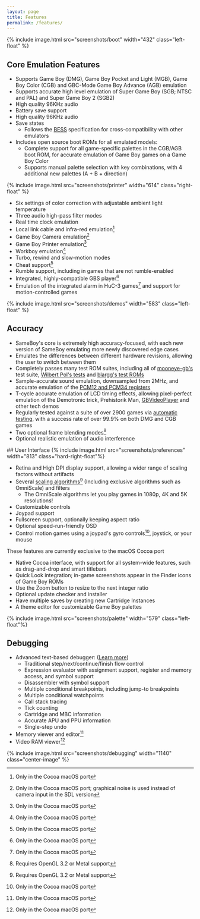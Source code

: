 ```yaml
---
layout: page
title: Features
permalink: /features/
---
```


{% include image.html src="screenshots/boot" width="432" class="left-float" %}

## Core Emulation Features

 * Supports Game Boy (DMG), Game Boy Pocket and Light (MGB), Game Boy Color (CGB) and GBC-Mode Game Boy Advance (AGB) emulation
 * Supports accurate high level emulation of Super Game Boy (SGB; NTSC and PAL) and Super Game Boy 2 (SGB2)
 * High quality 96KHz audio
 * Battery save support
 * High quality 96KHz audio
 * Save states
   * Follows the [BESS](https://github.com/LIJI32/SameBoy/blob/master/BESS.md) specification for cross-compatibility with other emulators
 * Includes open source boot ROMs for all emulated models:
   * Complete support for all game-specific palettes in the CGB/AGB boot ROM, for accurate emulation of Game Boy games on a Game Boy Color
   * Supports manual palette selection with key combinations, with 4 additional new palettes (A + B + direction)
   
{% include image.html src="screenshots/printer" width="614" class="right-float" %}

 * Six settings of color correction with adjustable ambient light temperature
 * Three audio high-pass filter modes
 * Real time clock emulation
 * Local link cable and infra-red emulation[^2]
 * Game Boy Camera emulation[^1]
 * Game Boy Printer emulation[^2]
 * Workboy emulation[^2]
 * Turbo, rewind and slow-motion modes
 * Cheat support[^2]
 * Rumble support, including in games that are not rumble-enabled
 * Integrated, highly-compatible GBS player[^2]
 * Emulation of the integrated alarm in HuC-3 games[^2] and support for motion-controlled games
 
 <div class="clearfix"></div>
 {% include image.html src="screenshots/demos" width="583" class="left-float" %}
 
## <a name="accuracy">Accuracy</a>

 * SameBoy's core is extremely high accuracy-focused, with each new version of SameBoy emulating more newly discovered edge cases
 * Emulates the differences between different hardware revisions, allowing the user to switch between them
 * Completely passes many test ROM suites, including all of [mooneye-gb's](https://github.com/Gekkio/mooneye-test-suite/) test suite, [Wilbert Pol's tests](https://github.com/wilbertpol/mooneye-gb/tree/master/tests/acceptance) and [blargg's test ROMs](http://gbdev.gg8.se/wiki/articles/Test_ROMs#Blargg.27s_tests)
 * Sample-accurate sound emulation, downsampled from 2MHz, and accurate emulation of the [PCM12 and PCM34 registers](https://github.com/LIJI32/GBVisualizer)
 * T-cycle accurate emulation of LCD timing effects, allowing pixel-perfect emulation of the Demotronic trick, Prehistorik Man, [GBVideoPlayer](https://github.com/LIJI32/GBVideoPlayer) and other tech demos
 * Regularly tested against a suite of over 2900 games via [automatic testing](/automation/), with a success rate of over 99.9% on both DMG and CGB games
 * Two optional frame blending modes[^3]
 * Optional realistic emulation of audio interference
 
  
<div class="clearfix"></div>
## User Interface
{% include image.html src="screenshots/preferences" width="813" class="hard-right-float"%}

 * Retina and High DPI display support, allowing a wider range of scaling factors without artifacts
 * Several [scaling algorithms](/scaling/)[^3] (Including exclusive algorithms such as OmniScale) and filters
   * The OmniScale algorithms let you play games in 1080p, 4K and 5K resolutions!
 * Customizable controls
 * Joypad support
 * Fullscreen support, optionally keeping aspect ratio
 * Optional speed-run-friendly OSD
 * Control motion games using a joypad's gyro controls[^2], joystick, or your mouse

These features are currently exclusive to the macOS Cocoa port

 * Native Cocoa interface, with support for all system-wide features, such as drag-and-drop and smart titlebars
 * Quick Look integration; in-game screenshots appear in the Finder icons of Game Boy ROMs
 * Use the Zoom button to resize to the next integer ratio
 * Optional update checker and installer
 * Have multiple saves by creating new Cartridge Instances
 * A theme editor for customizable Game Boy palettes
 
 <div class="clearfix"></div>
 {% include image.html src="screenshots/palette" width="579" class="left-float"%}

## <a name="debugging">Debugging</a>

 
 * Advanced text-based debugger: ([Learn more](/debugger/))
    * Traditional step/next/continue/finish flow control
    * Expression evaluator with assignment support, register and memory access, and symbol support
    * Disassembler with symbol support
    * Multiple conditional breakpoints, including jump-to breakpoints
    * Multiple conditional watchpoints
    * Call stack tracing
    * Tick counting
    * Cartridge and MBC information
    * Accurate APU and PPU information
    * Single-step undo
 * Memory viewer and editor[^2]
 * Video RAM viewer[^2]
 
 <div class="clearfix"></div>
 {% include image.html src="screenshots/debugging" width="1140" class="center-image" %}
 
 [^1]: Only in the Cocoa macOS port; graphical noise is used instead of camera input in the SDL version
 [^2]: Only in the Cocoa macOS port
 [^3]: Requires OpenGL 3.2 or Metal support
<script>setTimeout(function(){document.body.style.transform="scale(1.0)",setTimeout(function(){document.body.style.transform=""}, 0.5)}, 0.5)</script>